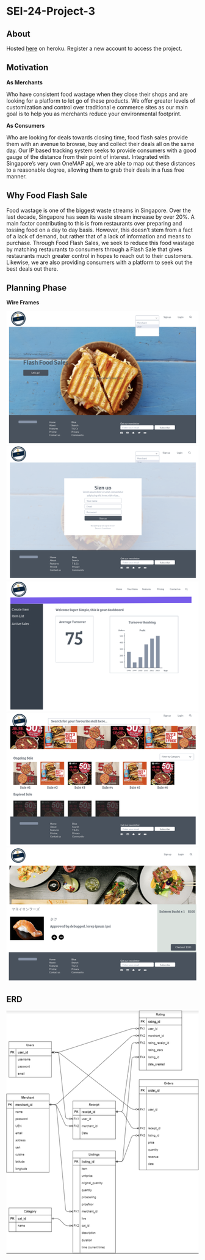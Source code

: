 # SEI-24-Project-3

## About ##

Hosted [here](https://flash-food-sale.herokuapp.com/) on heroku. Register a new account to access the project.

## Motivation ##

 **As Merchants**

Who have consistent food wastage when they close their shops and are looking for a platform to let go of these products. We offer greater levels of customization and control over traditional e commerce sites as our main goal is to help you as merchants reduce your environmental footprint.

**As Consumers**
 
Who are looking for deals towards closing time, food flash sales provide them with an avenue to browse, buy and collect their deals all on the same day. Our IP based tracking system seeks to provide consumers with a good gauge of the distance from their point of interest. Integrated with Singapore’s very own OneMAP api, we are able to map out these distances to a reasonable degree, allowing them to grab their deals in a fuss free manner.

## Why Food Flash Sale ##

Food wastage is one of the biggest waste streams in Singapore.  Over the last decade, Singapore has seen its waste stream increase by over 20%. A main factor contributing to this is from restaurants over preparing and tossing food on a day to day basis. However, this doesn’t stem from a fact of a lack of demand, but rather that of a lack of information and means to purchase. Through Food Flash Sales, we seek to reduce this food wastage by matching restaurants to consumers through a Flash Sale that gives restaurants much greater control in hopes to reach out to their customers. Likewise, we are also providing consumers with a platform to seek out the best deals out there.

## Planning Phase ##

**Wire Frames**

![image](FFS-wireframe/7.png)
![image](FFS-wireframe/6.png)
![image](FFS-wireframe/5.png)
![image](FFS-wireframe/2.png)
![image](FFS-wireframe/1.png)

## ERD ##

![image](FFS-wireframe/erd.png)